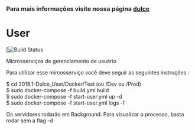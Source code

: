 ### Para mais informações visite nossa página [dulce](https://fga-gpp-mds.github.io/2018.1-Dulce_App/index.html)
# User
[![Build Status](https://travis-ci.org/Dulce-Work-Schedule/2018.1-Dulce_User.svg?branch=master)

Microsserviços de gerenciamento de usuário

Para utilizar esse mircosserviço você deve seguir as seguintes instruções :

$ cd 2018.1-Dulce_User/Docker/Test (ou /Dev ou /Prod)   
$ sudo docker-compose -f build.yml  build  
$ sudo docker-compose -f start-user.yml up -d  
$ sudo docker-compose -f start-user.yml logs -f  

Os servidores rodarão em Background. Para visualizar o processo, basta rodar sem a flag -d

